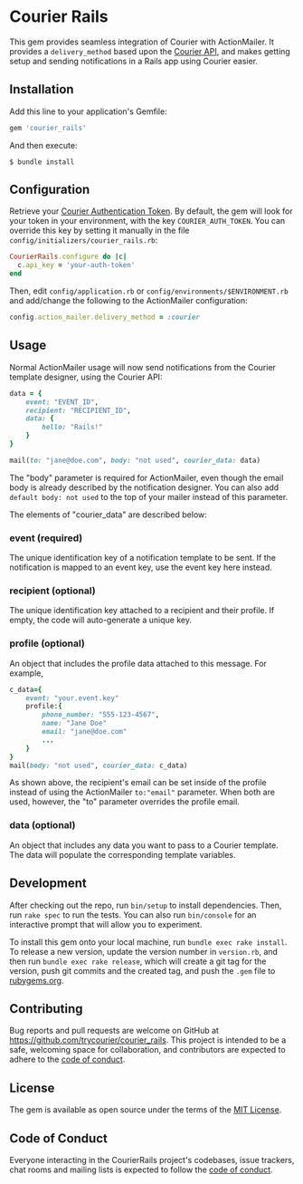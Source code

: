 # Courier Rails

This gem provides seamless integration of Courier with ActionMailer. It provides a `delivery_method` based upon the [Courier API](https://docs.courier.com/reference), and makes getting setup and sending notifications in a Rails app using Courier easier.

## Installation

Add this line to your application's Gemfile:

```ruby
gem 'courier_rails'
```

And then execute:

    $ bundle install

## Configuration

Retrieve your [Courier Authentication Token](https://app.courier.com/settings/api-keys). By default, the gem will look for your token in your environment, with the key `COURIER_AUTH_TOKEN`. You can override this key by setting it manually in the file `config/initializers/courier_rails.rb`:

```ruby
CourierRails.configure do |c|
  c.api_key = 'your-auth-token'
end
```

Then, edit `config/application.rb` or `config/environments/$ENVIRONMENT.rb` and add/change the following to the ActionMailer configuration:

```ruby
config.action_mailer.delivery_method = :courier
```

## Usage

Normal ActionMailer usage will now send notifications from the Courier template designer, using the Courier API:

```ruby
data = {
    event: "EVENT_ID",
    recipient: "RECIPIENT_ID",
    data: {
        hello: "Rails!"
    }
}

mail(to: "jane@doe.com", body: "not used", courier_data: data)
```

The "body" parameter is required for ActionMailer, even though the email body is already described by the notification designer. You can also add `default body: not used` to the top of your mailer instead of this parameter.

The elements of "courier_data" are described below:

### event (required)

The unique identification key of a notification template to be sent. If the notification is mapped to an event key, use the event key here instead.

### recipient (optional)

The unique identification key attached to a recipient and their profile. If empty, the code will auto-generate a unique key.

### profile (optional)

An object that includes the profile data attached to this message. For example,

```ruby
c_data={
    event: "your.event.key"
    profile:{
        phone_number: "555-123-4567",
        name: "Jane Doe"
        email: "jane@doe.com"
        ...
    }
}
mail(body: "not used", courier_data: c_data)
```

As shown above, the recipient's email can be set inside of the profile instead of using the ActionMailer `to:"email"` parameter. When both are used, however, the "to" parameter overrides the profile email.

### data (optional)

An object that includes any data you want to pass to a Courier template. The data will populate the corresponding template variables.

## Development

After checking out the repo, run `bin/setup` to install dependencies. Then, run `rake spec` to run the tests. You can also run `bin/console` for an interactive prompt that will allow you to experiment.

To install this gem onto your local machine, run `bundle exec rake install`. To release a new version, update the version number in `version.rb`, and then run `bundle exec rake release`, which will create a git tag for the version, push git commits and the created tag, and push the `.gem` file to [rubygems.org](https://rubygems.org).

## Contributing

Bug reports and pull requests are welcome on GitHub at https://github.com/trycourier/courier_rails. This project is intended to be a safe, welcoming space for collaboration, and contributors are expected to adhere to the [code of conduct](https://github.com/trycourier/courier_rails/blob/master/CODE_OF_CONDUCT.md).

## License

The gem is available as open source under the terms of the [MIT License](https://opensource.org/licenses/MIT).

## Code of Conduct

Everyone interacting in the CourierRails project's codebases, issue trackers, chat rooms and mailing lists is expected to follow the [code of conduct](https://github.com/trycourier/courier_rails/blob/master/CODE_OF_CONDUCT.md).
